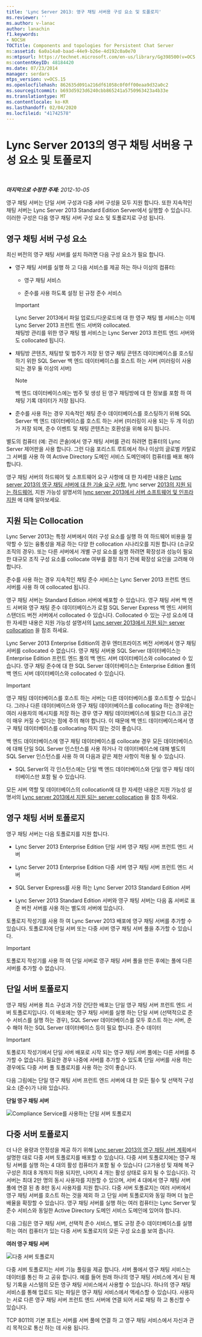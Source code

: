```yaml
---
title: 'Lync Server 2013: 영구 채팅 서버용 구성 요소 및 토폴로지'
ms.reviewer: ''
ms.author: v-lanac
author: lanachin
f1.keywords:
- NOCSH
TOCTitle: Components and topologies for Persistent Chat Server
ms:assetid: 6a0a14a0-baad-44e9-b26e-4d192c0a0e70
ms:mtpsurl: https://technet.microsoft.com/en-us/library/Gg398500(v=OCS.15)
ms:contentKeyID: 48184420
ms.date: 07/23/2014
manager: serdars
mtps_version: v=OCS.15
ms.openlocfilehash: 862635d091a216df61058c0f0ff00eaa9d32a0c2
ms.sourcegitcommit: b693d5923d6240cbb865241a5750963423a4b33e
ms.translationtype: MT
ms.contentlocale: ko-KR
ms.lasthandoff: 02/04/2020
ms.locfileid: "41742578"
---
```

<div data-xmlns="http://www.w3.org/1999/xhtml">

<div class="topic" data-xmlns="http://www.w3.org/1999/xhtml" data-msxsl="urn:schemas-microsoft-com:xslt" data-cs="http://msdn.microsoft.com/en-us/">

<div data-asp="http://msdn2.microsoft.com/asp">

# <a name="components-and-topologies-for-persistent-chat-server-in-lync-server-2013"></a>Lync Server 2013의 영구 채팅 서버용 구성 요소 및 토폴로지

</div>

<div id="mainSection">

<div id="mainBody">

<span> </span>

_**마지막으로 수정한 주제:** 2012-10-05_

영구 채팅 서버는 단일 서버 구성과 다중 서버 구성을 모두 지원 합니다. 또한 지속적인 채팅 서버는 Lync Server 2013 Standard Edition Server에서 실행할 수 있습니다. 이러한 구성은 다음 영구 채팅 서버 구성 요소 및 토폴로지로 구성 됩니다.

<div>

## <a name="persistent-chat-server-components"></a>영구 채팅 서버 구성 요소

최신 버전의 영구 채팅 서버를 설치 하려면 다음 구성 요소가 필요 합니다.

  - 영구 채팅 서버를 실행 하 고 다음 서비스를 제공 하는 하나 이상의 컴퓨터:
    
      - 영구 채팅 서비스
    
      - 준수를 사용 하도록 설정 된 규정 준수 서비스
    
    <div>
    

    > [!IMPORTANT]  
    > Lync Server 2013에서 파일 업로드/다운로드에 대 한 영구 채팅 웹 서비스는 이제 Lync Server 2013&nbsp;프런트 엔드 서버와 collocated.<BR>채팅방 관리를 위한 영구 채팅 웹 서비스는 Lync Server 2013&nbsp;프런트 엔드 서버와도 collocated 됩니다.

    
    </div>

  - 채팅방 콘텐츠, 채팅방 및 범주가 저장 된 영구 채팅 콘텐츠 데이터베이스를 호스팅하기 위한 SQL Server 백 엔드 데이터베이스를 호스트 하는 서버 (미러링이 사용 되는 경우 둘 이상의 서버)
    
    <div>
    

    > [!NOTE]  
    > 백 엔드 데이터베이스에는 범주 및 생성 된 영구 채팅방에 대 한 정보를 포함 하 여 채팅 기록 데이터가 저장 됩니다.

    
    </div>

  - 준수를 사용 하는 경우 지속적인 채팅 준수 데이터베이스를 호스팅하기 위해 SQL Server 백 엔드 데이터베이스를 호스트 하는 서버 (미러링이 사용 되는 두 개 이상)가 저장 되며, 준수 이벤트 및 채팅 콘텐츠는 호환성을 위해 유지 됩니다.

별도의 컴퓨터 (예: 관리 콘솔)에서 영구 채팅 서버를 관리 하려면 컴퓨터의 Lync Server 제어판을 사용 합니다. 그런 다음 포리스트 루트에서 하나 이상의 글로벌 카탈로그 서버를 사용 하 여 Active Directory 도메인 서비스 도메인에이 컴퓨터를 배포 해야 합니다.

영구 채팅 서버의 하드웨어 및 소프트웨어 요구 사항에 대 한 자세한 내용은 [Lync server 2013의 영구 채팅 서버에 대 한 기술 요구 사항](lync-server-2013-technical-requirements-for-persistent-chat-server.md), lync server [2013의 지원 되는 하드웨어](lync-server-2013-supported-hardware.md), 지원 가능성 설명서의 [lync server 2013에서 서버 소프트웨어 및 인프라 지원](lync-server-2013-server-software-and-infrastructure-support.md) 에 대해 알아보세요.

</div>

<div>

## <a name="supported-collocation"></a>지원 되는 Collocation

Lync Server 2013는 특정 서버에서 여러 구성 요소를 실행 하 여 하드웨어 비용을 절약할 수 있는 융통성을 제공 하는 다양 한 collocation 시나리오를 지원 합니다 (소규모 조직의 경우). 또는 다른 서버에서 개별 구성 요소를 실행 하려면 확장성과 성능이 필요한 대규모 조직 구성 요소를 collocate 여부를 결정 하기 전에 확장성 요인을 고려해 야 합니다.

준수를 사용 하는 경우 지속적인 채팅 준수 서비스는 Lync Server 2013 프런트 엔드 서버를 사용 하 여 collocated 됩니다.

영구 채팅 서버는 Standard Edition 서버에 배포할 수 있습니다. 영구 채팅 서버 백 엔드 서버와 영구 채팅 준수 데이터베이스가 로컬 SQL Server Express 백 엔드 서버의 스탠더드 버전 서버에서 collocated 수 있습니다. Collocated 수 있는 구성 요소에 대 한 자세한 내용은 지원 가능성 설명서의 [Lync server 2013에서 지원 되는 server collocation](lync-server-2013-supported-server-collocation.md) 을 참조 하세요.

Lync Server 2013 Enterprise Edition의 경우 엔터프라이즈 버전 서버에서 영구 채팅 서버를 collocated 수 없습니다. 영구 채팅 서버용 SQL Server 데이터베이스는 Enterprise Edition 프런트 엔드 풀의 백 엔드 서버 데이터베이스와 collocated 수 있습니다. 영구 채팅 준수에 대 한 SQL Server 데이터베이스는 Enterprise Edition 풀의 백 엔드 서버 데이터베이스와 collocated 수 있습니다.

<div>


> [!IMPORTANT]  
> 영구 채팅 데이터베이스를 호스트 하는 서버는 다른 데이터베이스를 호스트할 수 있습니다. 그러나 다른 데이터베이스와 영구 채팅 데이터베이스를 collocating 하는 경우에는 여러 사용자의 메시지를 저장 하는 경우 영구 채팅 데이터베이스에 필요한 디스크 공간이 매우 커질 수 있다는 점에 주의 해야 합니다. 이 때문에 백 엔드 데이터베이스에서 영구 채팅 데이터베이스를 collocating 하지 않는 것이 좋습니다.



</div>

백 엔드 데이터베이스에 영구 채팅 데이터베이스를 collocate 경우 모든 데이터베이스에 대해 단일 SQL Server 인스턴스를 사용 하거나 각 데이터베이스에 대해 별도의 SQL Server 인스턴스를 사용 하 여 다음과 같은 제한 사항이 적용 될 수 있습니다.

  - SQL Server의 각 인스턴스에는 단일 백 엔드 데이터베이스와 단일 영구 채팅 데이터베이스만 포함 될 수 있습니다.

모든 서버 역할 및 데이터베이스의 collocation에 대 한 자세한 내용은 지원 가능성 설명서의 [Lync server 2013에서 지원 되는 server collocation](lync-server-2013-supported-server-collocation.md) 을 참조 하세요.

</div>

<div>

## <a name="persistent-chat-server-topologies"></a>영구 채팅 서버 토폴로지

영구 채팅 서버는 다음 토폴로지를 지원 합니다.

  - Lync Server 2013 Enterprise Edition 단일 서버 영구 채팅 서버 프런트 엔드 서버

  - Lync Server 2013 Enterprise Edition 다중 서버 영구 채팅 서버 프런트 엔드 서버

  - SQL Server Express를 사용 하는 Lync Server 2013 Standard Edition 서버

  - Lync Server 2013 Standard Edition 서버와 영구 채팅 서버는 다음 홉 서버로 표준 버전 서버를 사용 하는 별도의 서버에 있습니다.

토폴로지 작성기를 사용 하 여 Lync Server 2013 배포에 영구 채팅 서버를 추가할 수 있습니다. 토폴로지에 단일 서버 또는 다중 서버 영구 채팅 서버 풀을 추가할 수 있습니다.

<div>


> [!IMPORTANT]  
> 토폴로지 작성기를 사용 하 여 단일 서버로 영구 채팅 서버 풀을 만든 후에는 풀에 다른 서버를 추가할 수 없습니다.



</div>

<div>

## <a name="single-server-topology"></a>단일 서버 토폴로지

영구 채팅 서버용 최소 구성과 가장 간단한 배포는 단일 영구 채팅 서버 프런트 엔드 서버 토폴로지입니다. 이 배포에는 영구 채팅 서버를 실행 하는 단일 서버 (선택적으로 준수 서비스를 실행 하는 경우), SQL Server 데이터베이스를 모두 호스트 하는 서버, 준수 해야 하는 SQL Server 데이터베이스 등이 필요 합니다. 준수 데이터

<div>


> [!IMPORTANT]  
> 토폴로지 작성기에서 단일 서버 배포로 시작 되는 영구 채팅 서버 풀에는 다른 서버를 추가할 수 없습니다. 필요한 경우 나중에 서버를 추가할 수 있도록 단일 서버를 사용 하는 경우에도 다중 서버 풀 토폴로지를 사용 하는 것이 좋습니다.



</div>

다음 그림에는 단일 영구 채팅 서버 프런트 엔드 서버에 대 한 모든 필수 및 선택적 구성 요소 (준수)가 나와 있습니다.

**단일 영구 채팅 서버**

![Compliance Service를 사용하는 단일 서버 토폴로지](images/Gg398500.9168fa52-61e0-4d17-a14d-45fd32e81456(OCS.15).jpg "Compliance Service를 사용하는 단일 서버 토폴로지")

</div>

<div>

## <a name="multiple-server-topology"></a>다중 서버 토폴로지

더 나은 용량과 안정성을 제공 하기 위해 [Lync server 2013의 영구 채팅 서버 계획](lync-server-2013-planning-for-persistent-chat-server.md)에서 설명한 대로 다중 서버 토폴로지를 배포할 수 있습니다. 다중 서버 토폴로지에는 영구 채팅 서버를 실행 하는 4 대의 활성 컴퓨터가 포함 될 수 있습니다 (고가용성 및 재해 복구 구성은 최대 8 개까지 허용 되지만, 나머지 4 개는 활성 상태로 유지 될 수 있습니다). 각 서버는 최대 2만 명의 동시 사용자를 지원할 수 있으며, 서버 4 대에서 영구 채팅 서버 풀에 연결 된 총 8만 동시 사용자를 지원 합니다. 다중 서버 토폴로지는 여러 서버에서 영구 채팅 서버를 호스트 하는 것을 제외 하 고 단일 서버 토폴로지와 동일 하며 더 높은 배율을 확장할 수 있습니다. 영구 채팅 서버를 실행 하는 여러 컴퓨터는 Lync Server 및 준수 서비스와 동일한 Active Directory 도메인 서비스 도메인에 있어야 합니다.

다음 그림은 영구 채팅 서버, 선택적 준수 서비스, 별도 규정 준수 데이터베이스를 실행 하는 여러 컴퓨터가 있는 다중 서버 토폴로지의 모든 구성 요소를 보여 줍니다.

**여러 영구 채팅 서버**

![다중 서버 토폴로지](images/Gg398500.19aea898-28df-4d9b-903c-f72ef062d919(OCS.15).jpg "다중 서버 토폴로지")

다중 서버 토폴로지는 서버 기능 풀링을 제공 합니다. 서버 풀에서 영구 채팅 서비스는 데이터를 통신 하 고 공유 합니다. 예를 들어 원래 하나의 영구 채팅 서비스에 게시 된 채팅 기록을 시스템의 모든 영구 채팅 서비스에서 사용할 수 있습니다. 하나의 영구 채팅 서비스를 통해 업로드 되는 파일은 영구 채팅 서비스에서 액세스할 수 있습니다. 사용자는 서로 다른 영구 채팅 서버 프런트 엔드 서버에 연결 되어 서로 채팅 하 고 통신할 수 있습니다.

TCP 8011의 기본 포트는 서버를 서버 풀에 연결 하 고 영구 채팅 서비스에서 자신과 관리 목적으로 통신 하는 데 사용 됩니다.

</div>

</div>

</div>

<span> </span>

</div>

</div>

</div>


